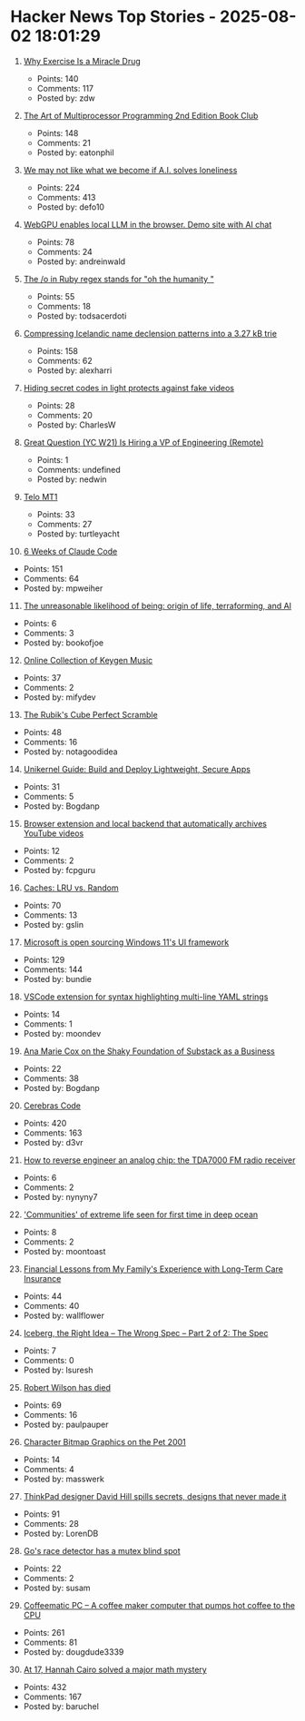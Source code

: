 # Hacker News Top Stories - 2025-08-02 18:01:29

1. [Why Exercise Is a Miracle Drug](https://www.derekthompson.org/p/the-sunday-morning-post-why-exercise)
   - Points: 140
   - Comments: 117
   - Posted by: zdw

2. [The Art of Multiprocessor Programming 2nd Edition Book Club](https://eatonphil.com/2025-art-of-multiprocessor-programming.html)
   - Points: 148
   - Comments: 21
   - Posted by: eatonphil

3. [We may not like what we become if A.I. solves loneliness](https://www.newyorker.com/magazine/2025/07/21/ai-is-about-to-solve-loneliness-thats-a-problem)
   - Points: 224
   - Comments: 413
   - Posted by: defo10

4. [WebGPU enables local LLM in the browser. Demo site with AI chat](https://andreinwald.github.io/browser-llm/)
   - Points: 78
   - Comments: 24
   - Posted by: andreinwald

5. [The /o in Ruby regex stands for "oh the humanity "](https://jpcamara.com/2025/08/02/the-o-in-ruby-regex.html)
   - Points: 55
   - Comments: 18
   - Posted by: todsacerdoti

6. [Compressing Icelandic name declension patterns into a 3.27 kB trie](https://alexharri.com/blog/icelandic-name-declension-trie)
   - Points: 158
   - Comments: 62
   - Posted by: alexharri

7. [Hiding secret codes in light protects against fake videos](https://news.cornell.edu/stories/2025/07/hiding-secret-codes-light-protects-against-fake-videos)
   - Points: 28
   - Comments: 20
   - Posted by: CharlesW

8. [Great Question (YC W21) Is Hiring a VP of Engineering (Remote)](https://www.ycombinator.com/companies/great-question/jobs/ONBQUqe-vp-of-engineering)
   - Points: 1
   - Comments: undefined
   - Posted by: nedwin

9. [Telo MT1](https://www.telotrucks.com/)
   - Points: 33
   - Comments: 27
   - Posted by: turtleyacht

10. [6 Weeks of Claude Code](https://blog.puzzmo.com/posts/2025/07/30/six-weeks-of-claude-code/)
   - Points: 151
   - Comments: 64
   - Posted by: mpweiher

11. [The unreasonable likelihood of being: origin of life, terraforming, and AI](https://arxiv.org/abs/2507.18545)
   - Points: 6
   - Comments: 3
   - Posted by: bookofjoe

12. [Online Collection of Keygen Music](https://keygenmusic.tk)
   - Points: 37
   - Comments: 2
   - Posted by: mifydev

13. [The Rubik's Cube Perfect Scramble](https://www.solutionslookingforproblems.com/post/the-rubik-s-cube-perfect-scramble)
   - Points: 48
   - Comments: 16
   - Posted by: notagoodidea

14. [Unikernel Guide: Build and Deploy Lightweight, Secure Apps](https://tallysolutions.com/technology/introduction-to-unikernel-2/)
   - Points: 31
   - Comments: 5
   - Posted by: Bogdanp

15. [Browser extension and local backend that automatically archives YouTube videos](https://github.com/andrewarrow/starchive)
   - Points: 12
   - Comments: 2
   - Posted by: fcpguru

16. [Caches: LRU vs. Random](https://danluu.com/2choices-eviction/)
   - Points: 70
   - Comments: 13
   - Posted by: gslin

17. [Microsoft is open sourcing Windows 11's UI framework](https://www.neowin.net/news/microsoft-is-taking-steps-to-open-sourcing-windows-11-user-interface-framework/)
   - Points: 129
   - Comments: 144
   - Posted by: bundie

18. [VSCode extension for syntax highlighting multi-line YAML strings](https://github.com/harrydowning/vscode-yaml-embedded-languages)
   - Points: 14
   - Comments: 1
   - Posted by: moondev

19. [Ana Marie Cox on the Shaky Foundation of Substack as a Business](https://newsletter.anamariecox.com/archive/substack-did-not-see-that-coming/)
   - Points: 22
   - Comments: 38
   - Posted by: Bogdanp

20. [Cerebras Code](https://www.cerebras.ai/blog/introducing-cerebras-code)
   - Points: 420
   - Comments: 163
   - Posted by: d3vr

21. [How to reverse engineer an analog chip: the TDA7000 FM radio receiver](https://www.righto.com/2025/08/reverse-engineering-analog-TDA7000.html)
   - Points: 6
   - Comments: 2
   - Posted by: nynyny7

22. ['Communities' of extreme life seen for first time in deep ocean](https://www.bbc.com/news/articles/c3wnqe5j99do)
   - Points: 8
   - Comments: 2
   - Posted by: moontoast

23. [Financial Lessons from My Family's Experience with Long-Term Care Insurance](https://www.whitecoatinvestor.com/financial-lessons-father-long-term-care-insurance/)
   - Points: 44
   - Comments: 40
   - Posted by: wallflower

24. [Iceberg, the Right Idea – The Wrong Spec – Part 2 of 2: The Spec](https://www.database-doctor.com/posts/iceberg-is-wrong-2.html)
   - Points: 7
   - Comments: 0
   - Posted by: lsuresh

25. [Robert Wilson has died](https://www.theartnewspaper.com/2025/08/01/robert-wilson-playwright-director-artist-obituary)
   - Points: 69
   - Comments: 16
   - Posted by: paulpauper

26. [Character Bitmap Graphics on the Pet 2001](https://www.masswerk.at/nowgobang/2025/character-bitmaps-on-the-pet2001)
   - Points: 14
   - Comments: 4
   - Posted by: masswerk

27. [ThinkPad designer David Hill spills secrets, designs that never made it](https://www.theregister.com/2025/08/02/thinkpad_david_hill_interview/)
   - Points: 91
   - Comments: 28
   - Posted by: LorenDB

28. [Go's race detector has a mutex blind spot](https://doublefree.dev/go-race-mutex-blindspot/)
   - Points: 22
   - Comments: 2
   - Posted by: susam

29. [Coffeematic PC – A coffee maker computer that pumps hot coffee to the CPU](https://www.dougmacdowell.com/coffeematic-pc.html)
   - Points: 261
   - Comments: 81
   - Posted by: dougdude3339

30. [At 17, Hannah Cairo solved a major math mystery](https://www.quantamagazine.org/at-17-hannah-cairo-solved-a-major-math-mystery-20250801/)
   - Points: 432
   - Comments: 167
   - Posted by: baruchel

